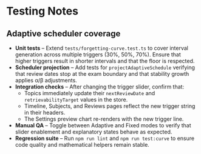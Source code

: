 # Testing Notes

## Adaptive scheduler coverage

- **Unit tests** – Extend `tests/forgetting-curve.test.ts` to cover interval generation across multiple triggers (30%, 50%, 70%). Ensure that higher triggers result in shorter intervals and that the floor is respected.
- **Scheduler projection** – Add tests for `projectAdaptiveSchedule` verifying that review dates stop at the exam boundary and that stability growth applies α/β adjustments.
- **Integration checks** – After changing the trigger slider, confirm that:
  - Topics immediately update their `nextReviewDate` and `retrievabilityTarget` values in the store.
  - Timeline, Subjects, and Reviews pages reflect the new trigger string in their headers.
  - The Settings preview chart re-renders with the new trigger line.
- **Manual QA** – Toggle between Adaptive and Fixed modes to verify that slider enablement and explanatory states behave as expected.
- **Regression suite** – Run `npm run lint` and `npm run test:curve` to ensure code quality and mathematical helpers remain stable.
